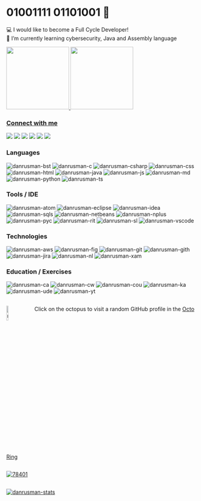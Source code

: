 
# 01001111 01101001 🤖

:computer: I would like to become a Full Cycle Developer!</br>
🌱 I’m currently learning cybersecurity, Java and Assembly language</br>

<div>
  <justify-content: space-between>
  <a href="https://github.com/danrusman">
  <img height="165em" src="https://github-readme-stats.vercel.app/api?username=danrusman&show_icons=true&theme=dark&include_all_commits=true&count_private=true"/>
  <img height="165em" src="https://github-readme-stats.vercel.app/api/top-langs/?username=danrusman&layout=compact&langs_count=7&theme=dark"/>
</div>
  
  ### Connect with me
<div>
  <a href="https://discord.gg/2txMBuw3wJ" target="_blank"><img src="https://img.shields.io/badge/Discord-7289DA?style=for-the-badge&logo=discord&logoColor=white" target="_blank"></a>
  <a href="https://github.com/danrusman" target="_blank"><img src="https://img.shields.io/badge/GitHub-100000?style=for-the-badge&logo=github&logoColor=white" target="_blank"></a>
  <a href="mailto:danrusmanr@gmail.com"><img src="https://img.shields.io/badge/-Gmail-%23333?style=for-the-badge&logo=gmail&logoColor=white" target="_blank"></a>
  <a href="https://www.linkedin.com/in/danrusman" target="_blank"><img src="https://img.shields.io/badge/-LinkedIn-%230077B5?style=for-the-badge&logo=linkedin&logoColor=white" target="_blank"></a>
  <a href="mailto:danrusman@protonmail.com"><img src="https://img.shields.io/badge/ProtonMail-8B89CC?style=for-the-badge&logo=protonmail&logoColor=white" target="_blank"></a>
  <a href="https://pt.stackoverflow.com/users/130228/danrusman" target="_blank"><img src="https://img.shields.io/badge/-Stackoverflow-FE7A16?style=for-the-badge&logo=stack-overflow&logoColor=white"></a>
</div>

 ### Languages
<div style="display: inline_block">
  <img alt="danrusman-bst" src="https://img.shields.io/badge/Bootstrap-563D7C?style=for-the-badge&logo=bootstrap&logoColor=white">
  <img alt="danrusman-c" src="https://img.shields.io/badge/C-00599C?style=for-the-badge&logo=c&logoColor=white">
  <img alt="danrusman-csharp" src="https://img.shields.io/badge/C%23-239120?style=for-the-badge&logo=c-sharp&logoColor=white">
  <img alt="danrusman-css" src="https://img.shields.io/badge/CSS3-1572B6?style=for-the-badge&logo=css3&logoColor=white">
  <img alt="danrusman-html" src="https://img.shields.io/badge/HTML5-E34F26?style=for-the-badge&logo=html5&logoColor=white">
  <img alt="danrusman-java" src="https://img.shields.io/badge/Java-ED8B00?style=for-the-badge&logo=java&logoColor=white">
  <img alt="danrusman-js" src="https://img.shields.io/badge/JavaScript-323330?style=for-the-badge&logo=javascript&logoColor=F7DF1E">
  <img alt="danrusman-md" src="https://img.shields.io/badge/Markdown-000000?style=for-the-badge&logo=markdown&logoColor=white">
  <img alt="danrusman-python" src="https://img.shields.io/badge/Python-14354C?style=for-the-badge&logo=python&logoColor=white">
  <img alt="danrusman-ts" src="https://img.shields.io/badge/TypeScript-007ACC?style=for-the-badge&logo=typescript&logoColor=white">

  ### Tools / IDE
  <img alt="danrusman-atom" src="https://img.shields.io/badge/Atom-66595C?style=for-the-badge&logo=atom&logoColor=fafffc">
  <img alt="danrusman-eclipse" src="https://img.shields.io/badge/Eclipse-2C2255?style=for-the-badge&logo=eclipseide&logoColor=f7941c">
  <img alt="danrusman-idea" src="https://img.shields.io/badge/IntelliJ%20IDEA-000000?style=for-the-badge&logo=intellijidea&logoColor=ffffff">
  <img alt="danrusman-sqls" src="https://img.shields.io/badge/Microsoft%20SQL%20Server-CC2927?style=for-the-badge&logo=microsoftsqlserver&logoColor=black">
  <img alt="danrusman-netbeans" src="https://img.shields.io/badge/NetBeans-1B6AC6?style=for-the-badge&logo=apachenetbeanside&logoColor=white">
  <img alt="danrusman-nplus" src="https://img.shields.io/badge/Notepad%2B%2B-547a3a?style=for-the-badge&logo=notepadplusplus&logoColor=90E59A">
  <img alt="danrusman-pyc" src="https://img.shields.io/badge/PyCharm-000000?style=for-the-badge&logo=pycharm&logoColor=ffffff">
  <img alt="danrusman-rit" src="https://img.shields.io/badge/Repl.it-667881?style=for-the-badge&logo=replit&logoColor=white">
  <img alt="danrusman-sl" src="https://img.shields.io/badge/Sublime-454545?style=for-the-badge&logo=sublimetext&logoColor=fe9900">
  <img alt="danrusman-vscode" src="https://img.shields.io/badge/VSCode-2CA5E0?style=for-the-badge&logo=visualstudiocode&logoColor=white">
 
  ### Technologies  
  <img alt="danrusman-aws" src="https://img.shields.io/badge/Amazon_AWS-232F3E?style=for-the-badge&logo=amazon-aws&logoColor=white">
  <img alt="danrusman-fig" src="https://img.shields.io/badge/Figma-2d2d35?style=for-the-badge&logo=figma&logoColor=F24E1E">
  <img alt="danrusman-git" src="https://img.shields.io/badge/Git-413100?style=for-the-badge&logo=jirasoftware&logoColor=F05032">
  <img alt="danrusman-gith" src="https://img.shields.io/badge/github-100000?style=for-the-badge&logo=github&logoColor=white">
  <img alt="danrusman-jira" src="https://img.shields.io/badge/Jira%20Software-0052CC?style=for-the-badge&logo=jirasoftware&logoColor=ffffff">
  <img alt="danrusman-nl" src="https://img.shields.io/badge/Netlify-00C7B7?style=for-the-badge&logo=netlify&logoColor=white">
  <img alt="danrusman-xam" src="https://img.shields.io/badge/XAMPP-FB7A24?style=for-the-badge&logo=xampp&logoColor=ffffff">

  ### Education / Exercises
  <img alt="danrusman-ca" src="https://img.shields.io/badge/Codecademy-FFF0E5?style=for-the-badge&logo=codecademy&logoColor=1F243A">
  <img alt="danrusman-cw" src="https://img.shields.io/badge/Codewars-272727?style=for-the-badge&logo=xampp&logoColor=B1361E">
  <img alt="danrusman-cou" src="https://img.shields.io/badge/Coursera-%230056D2.svg?style=for-the-badge&logo=Coursera&logoColor=white">
  <img alt="danrusman-ka" src="https://img.shields.io/badge/KhanAcademy-%2314BF96.svg?style=for-the-badge&logo=KhanAcademy&logoColor=white">
  <img alt="danrusman-ude" src="https://img.shields.io/badge/Udemy-A435F0?style=for-the-badge&logo=Udemy&logoColor=white">
  <img alt="danrusman-yt" src="https://img.shields.io/badge/YouTube-%23FF0000.svg?style=for-the-badge&logo=YouTube&logoColor=white">
</div>

##
<tbody><tr>
    <td>
        <a href="https://octo-ring.com/p/danrusman/random" target="_blank">
        <img src="https://user-images.githubusercontent.com/54821932/135736208-2080cbbd-7e84-40fe-b69d-7d9d584635f1.png" width="10%" alt="random" align="top" title="random profile"></a>
        &nbsp;&nbsp;&nbsp;&nbsp;
      Click on the octopus to visit a random GitHub profile in the <a href="https://octo-ring.com/" target="_blank">Octo Ring
  <!--
      <br>
      </td> -->
  </tr>
</tbody>

##
  ![78401](https://user-images.githubusercontent.com/54821932/135723286-0e93a121-fce7-424e-9bad-d18c64b7468f.gif)
##
  
<div>
  <img alt="danrusman-stats" src="https://komarev.com/ghpvc/?username=danrusman&color=green">
</div>

  
  <!--
  <img align="center" alt="danrusman-HTML" height="30" width="40" src="https://raw.githubusercontent.com/devicons/devicon/master/icons/html5/html5-original.svg">
  <img align="center" alt="danrusman-CSS" height="30" width="40" src="https://raw.githubusercontent.com/devicons/devicon/master/icons/css3/css3-original.svg">
  <img align="center" alt="danrusman-Js" height="30" width="40" src="https://raw.githubusercontent.com/devicons/devicon/master/icons/javascript/javascript-plain.svg">
  <img align="center" alt="danrusman-Ts" height="30" width="40" src="https://raw.githubusercontent.com/devicons/devicon/master/icons/typescript/typescript-plain.svg">
  <img align="center" alt="danrusman-sqlserver" height="30" width="40" src="https://raw.githubusercontent.com/devicons/devicon/master/icons/microsoftsqlserver/microsoftsqlserver-plain.svg">
  <img align="center" alt="danrusman-Python" height="30" width="40" src="https://raw.githubusercontent.com/devicons/devicon/master/icons/python/python-original.svg">
  <img align="center" alt="danrusman-C" height="30" width="40" src="https://raw.githubusercontent.com/devicons/devicon/master/icons/c/c-original.svg">
  <img align="center" alt="danrusman-Csharp" height="30" width="40" src="https://raw.githubusercontent.com/devicons/devicon/master/icons/csharp/csharp-original.svg">
  <img align="center" alt="danrusman-Java" height="30" width="40" src="https://raw.githubusercontent.com/devicons/devicon/master/icons/java/java-original.svg">

<p align="left"> 
       <img src="https://komarev.com/ghpvc/?username=danrusman&label=Profile%20views&color=green&style=flat" alt="danrusman" /> 
</p>

-->
